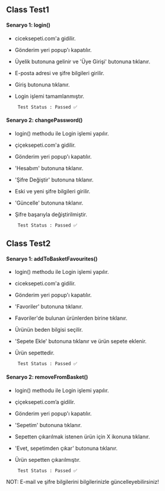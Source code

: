 ## Class Test1

#### Senaryo 1: login()
- ciceksepeti.com'a gidilir.
- Gönderim yeri popup'ı kapatılır.
- Üyelik butonuna gelinir ve 'Üye Girişi' butonuna tıklanır.
- E-posta adresi ve şifre bilgileri girilir.
- Giriş butonuna tıklanır.
- Login işlemi tamamlanmıştır.

       Test Status : Passed ✅

#### Senaryo 2: changePassword()
- login() methodu ile Login işlemi yapılır.
- çiçeksepeti.com'a gidilir.
- Gönderim yeri popup'ı kapatılır.
- 'Hesabım' butonuna tıklanır.
- 'Şifre Değiştir' butonuna tıklanır.
- Eski ve yeni şifre bilgileri girilir.
- 'Güncelle' butonuna tıklanır.
- Şifre başarıyla değiştirilmiştir.

       Test Status : Passed ✅

## Class Test2

#### Senaryo 1: addToBasketFavourites()
- login() methodu ile Login işlemi yapılır.
- ciceksepeti.com'a gidilir.
- Gönderim yeri popup'ı kapatılır.
- 'Favoriler' butonuna tıklanır.
- Favoriler'de bulunan ürünlerden birine tıklanır.
- Ürünün beden bilgisi seçilir.
- 'Sepete Ekle' butonuna tıklanır ve ürün sepete eklenir.
- Ürün sepettedir.
    
       Test Status : Passed ✅

#### Senaryo 2: removeFromBasket()
- login() methodu ile Login işlemi yapılır.
- çiçeksepeti.com’a gidilir.
- Gönderim yeri popup'ı kapatılır.
- 'Sepetim' butonuna tıklanır.
- Sepetten çıkarılmak istenen ürün için X ikonuna tıklanır.
- 'Evet, sepetimden çıkar' butonuna tıklanır.
- Ürün sepetten çıkarılmıştır.

       Test Status : Passed ✅
       
NOT: E-mail ve şifre bilgilerini bilgilerinizle güncelleyebilirsiniz!
